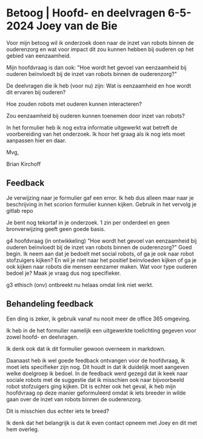 # Betoog | Hoofd- en deelvragen 6-5-2024 Joey van de Bie

Voor mijn betoog wil ik onderzoek doen naar de inzet van robots binnen de ouderenzorg en wat voor impact dit zou kunnen hebben bij ouderen op het gebied van eenzaamheid.

Mijn hoofdvraag is dan ook: "Hoe wordt het gevoel van eenzaamheid bij ouderen beïnvloedt bij de inzet van robots binnen de ouderenzorg?"

De deelvragen die ik heb (voor nu) zijn:
Wat is eenzaamheid en hoe wordt dit ervaren bij ouderen?

Hoe zouden robots met ouderen kunnen interacteren?

Zou eenzaamheid bij ouderen kunnen toenemen door inzet van robots?

In het formulier heb ik nog extra informatie uitgewerkt wat betreft de voorbereiding van het onderzoek. Ik hoor het graag als ik nog iets moet aanpassen hier en daar.

Mvg,

Brian Kirchoff

## Feedback

Je verwijzing naar je formulier gaf een error. Ik heb dus alleen maar naar je beschrijving in het scorion formulier kunnen kijken.
Gebruik in het vervolg je gitlab repo

Je bent nog tekortaf in je onderzoek. 1 zin per onderdeel en geen bronverwijzing geeft geen goede basis.

g4 hoofdvraag (in ontwikkeling)
"Hoe wordt het gevoel van eenzaamheid bij ouderen beïnvloedt bij de inzet van robots binnen de ouderenzorg?"
Goed begin.
Ik neem aan dat je bedoelt met social robots, of ga je ook naar robot stofzuigers kijken?
En wil je niet naar het positief beinvloeden kijken of ga je ook kijken naar robots die mensen eenzamer maken.
Wat voor type ouderen bedoel je?
Maak je vraag dus nog specifieker.

g3 ethisch (onv)
ontbreekt nu helaas omdat link niet werkt.

## Behandeling feedback

Een ding is zeker, ik gebruik vanaf nu nooit meer de office 365 omgeving.

Ik heb in de het formulier namelijk een uitgewerkte toelichting gegeven voor zowel hoofd- en deelvragen.

Ik denk ook dat ik dit formulier gewoon overneem in markdown.

Daanaast heb ik wel goede feedback ontvangen voor de hoofdvraag, ik moet iets specifieker zijn nog. Dit houdt in dat ik duidelijk moet aangeven welke doelgroep ik bedoel. In de feedback werd gezegd dat ik keek naar sociale robots met de suggestie dat ik misschien ook naar bijvoorbeeld robot stofzuigers ging kijken. Dit is echter ook het geval, ik heb mijn hoofdvraag op deze manier geformuleerd omdat ik iets breeder in wilde gaan over de inzet van robots binnen de ouderenzorg. 

Dit is misschien dus echter iets te breed?

Ik denk dat het belangrijk is dat ik even contact opneem met Joey en dit met hem overleg.



